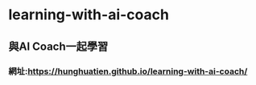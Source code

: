 # learning-with-ai-coach
## 與AI Coach一起學習
### 網址:https://hunghuatien.github.io/learning-with-ai-coach/
